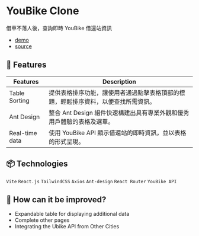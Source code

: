 # YouBike Clone

借車不落人後，查詢即時 YouBike 借還站資訊

- [demo](https://you-bike-clone.vercel.app/)
- [source](https://github.com/jerryhuangyu/YouBikeClone)

## 🦄 Features

| Features                 | Description                                                                                              |
| ------------------------ | -------------------------------------------------------------------------------------------------------- |
| Table Sorting            | 提供表格排序功能，讓使用者通過點擊表格頂部的標題，輕鬆排序資料，以便查找所需資訊。                                     |
| Ant Design               | 整合 Ant Design 組件快速構建出具有專業外觀和優秀用戶體驗的表格及選單。                                             |
| Real-time data           | 使用 YouBike API 顯示借還站的即時資訊，並以表格的形式呈現。                                                      |

## 📦 Technologies

`Vite` `React.js` `TailwindCSS` `Axios` `Ant-design` `React Router` `YouBike API`

## 💭 How can it be improved?

- Expandable table for displaying additional data
- Complete other pages
- Integrating the Ubike API from Other Cities
